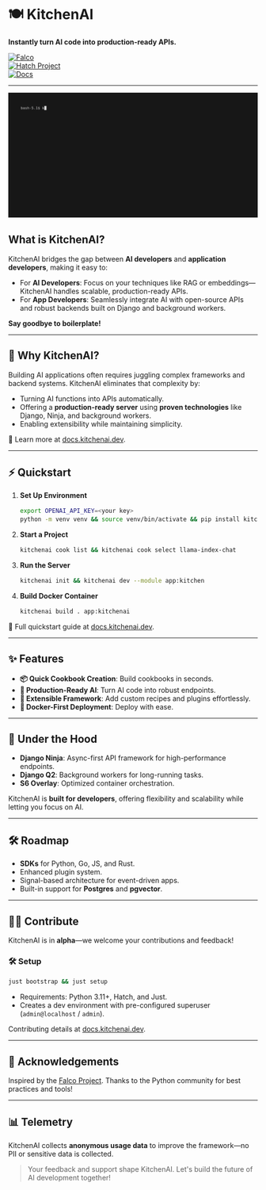 # 🍽️ KitchenAI  

**Instantly turn AI code into production-ready APIs.**  

[![Falco](https://img.shields.io/badge/built%20with-falco-success)](https://github.com/Tobi-De/falco)  
[![Hatch Project](https://img.shields.io/badge/%F0%9F%A5%9A-Hatch-4051b5.svg)](https://github.com/pypa/hatch)  
[![Docs](https://img.shields.io/badge/Docs-kitchenai.dev-blue)](https://docs.kitchenai.dev)

---

![kitchenai-list](../docs/_static/images/kitchenai-list.gif)


## **What is KitchenAI?**  
KitchenAI bridges the gap between **AI developers** and **application developers**, making it easy to:  

- For **AI Developers**: Focus on your techniques like RAG or embeddings—KitchenAI handles scalable, production-ready APIs.  
- For **App Developers**: Seamlessly integrate AI with open-source APIs and robust backends built on Django and background workers.  

**Say goodbye to boilerplate!**  

---

## 🚀 **Why KitchenAI?**  

Building AI applications often requires juggling complex frameworks and backend systems. KitchenAI eliminates that complexity by:  

- Turning AI functions into APIs automatically.  
- Offering a **production-ready server** using **proven technologies** like Django, Ninja, and background workers.  
- Enabling extensibility while maintaining simplicity.  

🔗 Learn more at [docs.kitchenai.dev](https://docs.kitchenai.dev/develop/).  

---

## ⚡ **Quickstart**  

1. **Set Up Environment**  
   ```bash
   export OPENAI_API_KEY=<your key>
   python -m venv venv && source venv/bin/activate && pip install kitchenai
   ```

2. **Start a Project**  
   ```bash
   kitchenai cook list && kitchenai cook select llama-index-chat
   ```

3. **Run the Server**  
   ```bash
   kitchenai init && kitchenai dev --module app:kitchen
   ```

4. **Build Docker Container**  
   ```bash
   kitchenai build . app:kitchenai
   ```  

📖 Full quickstart guide at [docs.kitchenai.dev](https://docs.kitchenai.dev/cookbooks/quickstarts/).  

---

## ✨ **Features**  

- **📦 Quick Cookbook Creation**: Build cookbooks in seconds.  
- **🚀 Production-Ready AI**: Turn AI code into robust endpoints.  
- **🔌 Extensible Framework**: Add custom recipes and plugins effortlessly.  
- **🐳 Docker-First Deployment**: Deploy with ease.  

---

## 🔧 **Under the Hood**  

- **Django Ninja**: Async-first API framework for high-performance endpoints.  
- **Django Q2**: Background workers for long-running tasks.  
- **S6 Overlay**: Optimized container orchestration.  

KitchenAI is **built for developers**, offering flexibility and scalability while letting you focus on AI.

---

## 🛠️ **Roadmap**  

- **SDKs** for Python, Go, JS, and Rust.  
- Enhanced plugin system.  
- Signal-based architecture for event-driven apps.  
- Built-in support for **Postgres** and **pgvector**.  

---

## 🧑‍🍳 **Contribute**  

KitchenAI is in **alpha**—we welcome your contributions and feedback!  

### 🛠️ **Setup**  
```bash
just bootstrap && just setup
```

- Requirements: Python 3.11+, Hatch, and Just.  
- Creates a dev environment with pre-configured superuser (`admin@localhost` / `admin`).  

Contributing details at [docs.kitchenai.dev](https://docs.kitchenai.dev).  

---

## 🙏 **Acknowledgements**  

Inspired by the [Falco Project](https://github.com/Tobi-De/falco). Thanks to the Python community for best practices and tools!  

---

## 📊 **Telemetry**  

KitchenAI collects **anonymous usage data** to improve the framework—no PII or sensitive data is collected.  

> Your feedback and support shape KitchenAI. Let's build the future of AI development together!  